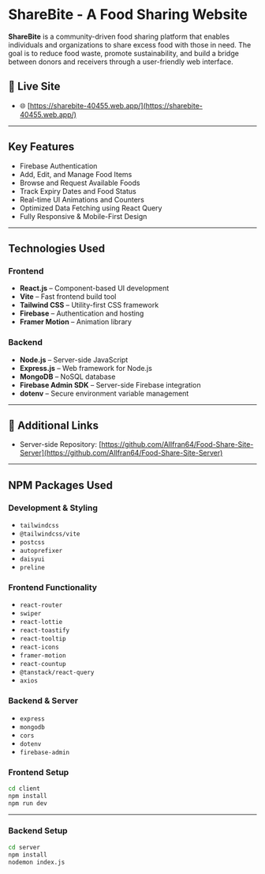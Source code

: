 # ShareBite - A Food Sharing Website

**ShareBite** is a community-driven food sharing platform that enables individuals and organizations to share excess food with those in need. The goal is to reduce food waste, promote sustainability, and build a bridge between donors and receivers through a user-friendly web interface.

## 🔗 Live Site
- 🌐 [https://sharebite-40455.web.app/](https://sharebite-40455.web.app/)

---

## Key Features

- Firebase Authentication
- Add, Edit, and Manage Food Items
- Browse and Request Available Foods
- Track Expiry Dates and Food Status
- Real-time UI Animations and Counters
- Optimized Data Fetching using React Query
- Fully Responsive & Mobile-First Design

---

## Technologies Used

### Frontend
- **React.js** – Component-based UI development
- **Vite** – Fast frontend build tool
- **Tailwind CSS** – Utility-first CSS framework
- **Firebase** – Authentication and hosting
- **Framer Motion** – Animation library

### Backend
- **Node.js** – Server-side JavaScript
- **Express.js** – Web framework for Node.js
- **MongoDB** – NoSQL database
- **Firebase Admin SDK** – Server-side Firebase integration
- **dotenv** – Secure environment variable management

---

## 🔗 Additional Links

- Server-side Repository: [https://github.com/AlIfran64/Food-Share-Site-Server](https://github.com/AlIfran64/Food-Share-Site-Server)

---

## NPM Packages Used

### Development & Styling
- `tailwindcss`
- `@tailwindcss/vite`
- `postcss`
- `autoprefixer`
- `daisyui`
- `preline`

### Frontend Functionality
- `react-router`
- `swiper`
- `react-lottie`
- `react-toastify`
- `react-tooltip`
- `react-icons`
- `framer-motion`
- `react-countup`
- `@tanstack/react-query`
- `axios`

### Backend & Server
- `express`
- `mongodb`
- `cors`
- `dotenv`
- `firebase-admin`

### Frontend Setup

```bash
cd client
npm install
npm run dev
```
---

### Backend Setup

```bash
cd server
npm install
nodemon index.js
```
